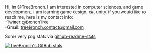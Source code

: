 Hi, im @TreeBronch. I am interested in computer sciences, and game development.
I am learning game design, c#, unity.
If you would like to reach me, here is my contact info:  
-Twitter:@BronchTree  
-Gmail: treebronch.contact@gmail.com  

Some very pog stats via [github-readme-stats](https://github.com/anuraghazra/github-readme-stats)


[![TreeBronch's GitHub stats](https://github-readme-stats.vercel.app/api?username=treebronch)](https://github.com/anuraghazra/github-readme-stats)



<!---
TreeBronch/TreeBronch is a ✨ special ✨ repository because its `README.md` (this file) appears on your GitHub profile.
You can click the Preview link to take a look at your changes.
--->
